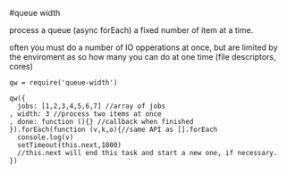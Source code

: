 #queue width

process a queue (async forEach) a fixed number of item at a time.

often you must do a number of IO opperations at once, 
but are limited by the enviroment as so how many you can do at one time (file descriptors, cores)

    qw = require('queue-width')
    
    qw({
      jobs: [1,2,3,4,5,6,7] //array of jobs
    , width: 3 //process two items at once
    , done: function (){} //callback when finished 
    }).forEach(function (v,k,o){//same API as [].forEach
      console.log(v)
      setTimeout(this.next,1000)
      //this.next will end this task and start a new one, if necessary.
    })